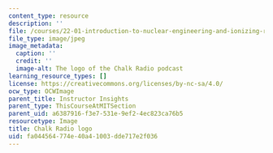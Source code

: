```yaml
---
content_type: resource
description: ''
file: /courses/22-01-introduction-to-nuclear-engineering-and-ionizing-radiation-fall-2016/fa044564774e40a41003dde717e2f036_Chalk_Radio_Album_Art_v2.jpg
file_type: image/jpeg
image_metadata:
  caption: ''
  credit: ''
  image-alt: The logo of the Chalk Radio podcast
learning_resource_types: []
license: https://creativecommons.org/licenses/by-nc-sa/4.0/
ocw_type: OCWImage
parent_title: Instructor Insights
parent_type: ThisCourseAtMITSection
parent_uid: a6387916-f3e7-531e-9ef2-4ec823ca76b5
resourcetype: Image
title: Chalk Radio logo
uid: fa044564-774e-40a4-1003-dde717e2f036
---
```

